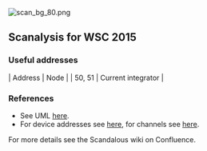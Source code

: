 ![scan_bg_80.png](https://bitbucket.org/repo/doeRBx/images/1974197745-scan_bg_80.png)

## Scanalysis for WSC 2015
### Useful addresses
| Address | Node |
| 50, 51 | Current integrator |

### References
* See UML [here](https://bitbucket.org/repo/doeRBx/images/3660329396-scanalysis_uml.png).
* For device addresses see [here](https://github.com/sunswift/scandal/blob/master/include/scandal/addresses.h), for channels see [here](https://github.com/sunswift/scandal/blob/master/include/scandal/devices.h).

For more details see the Scandalous wiki on Confluence.
